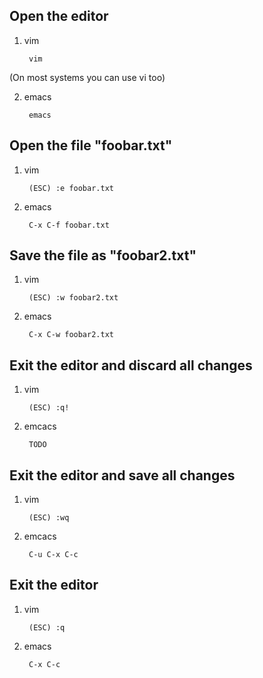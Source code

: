 Open the editor
---------------

1. vim

        vim

(On most systems you can use vi too)

2. emacs

        emacs

Open the file "foobar.txt"
--------------------------

1. vim

        (ESC) :e foobar.txt

2. emacs

        C-x C-f foobar.txt


Save the file as "foobar2.txt"
------------------------------

1. vim

        (ESC) :w foobar2.txt

1. emacs

        C-x C-w foobar2.txt

Exit the editor and discard all changes
---------------------------------------

1. vim

        (ESC) :q!

1. emcacs

        TODO

Exit the editor and save all changes
------------------------------------

1. vim

        (ESC) :wq

1. emcacs

        C-u C-x C-c

Exit the editor
---------------

1. vim

        (ESC) :q

1. emacs

        C-x C-c
